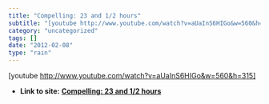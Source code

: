 ```yaml
---
title: "Compelling: 23 and 1/2 hours"
subtitle: "[youtube http://www.youtube.com/watch?v=aUaInS6HIGo&w=560&h=315]"
category: "uncategorized"
tags: []
date: "2012-02-08"
type: "rain"
---
```

[youtube http://www.youtube.com/watch?v=aUaInS6HIGo&w=560&h=315]


* **Link to site:** **[Compelling: 23 and 1/2 hours](None)**